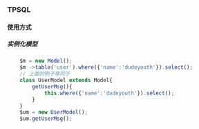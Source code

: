 ### TPSQL

#### 使用方式
##### 实例化模型
```javascript
    $m = new Model();
    $m ->table('user').where({'name':'dudeyouth'}).select();
    // 上面的例子等同于
    class UserModel extends Model{
        getUserMsg(){
            this.where({'name':'dudeyouth'}).select();
        }
    }
    $um = new UserModel();
    $um.getUserMsg();
``` 
